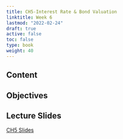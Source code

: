 ```yaml
---
title: CH5-Interest Rate & Bond Valuation
linktitle: Week 6
lastmod: "2022-02-24"
draft: true  
active: false  
toc: false  
type: book  
weight: 40
---
```


## Content

## Objectives

## Lecture Slides

<a href="https://www.emmanuelteitelbaum.com/slides/psc1001_3.1/#/" target="_blank" rel="noopener" title="Slides">CH5 Slides</a>
